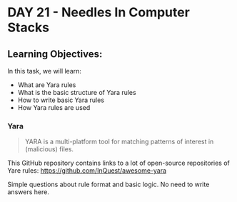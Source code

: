 # DAY 21 - Needles In Computer Stacks 

## Learning Objectives:

In this task, we will learn:

* What are Yara rules
* What is the basic structure of Yara rules
* How to write basic Yara rules
* How Yara rules are used

### Yara
> YARA is a multi-platform tool for matching patterns of interest in (malicious) files.

This GitHub repository contains links to a lot of open-source repositories of Yare rules: https://github.com/InQuest/awesome-yara


Simple questions about rule format and basic logic. No need to write answers here.
